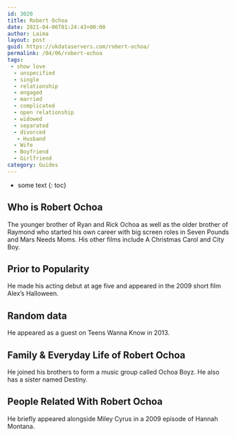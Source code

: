 ```yaml
---
id: 3020
title: Robert Ochoa
date: 2021-04-06T01:24:43+00:00
author: Laima
layout: post
guid: https://ukdataservers.com/robert-ochoa/
permalink: /04/06/robert-ochoa
tags:
 - show love
  - unspecified
  - single
  - relationship
  - engaged
  - married
  - complicated
  - open relationship
  - widowed
  - separated
  - divorced
   - Husband
  - Wife
  - Boyfriend
  - Girlfriend
category: Guides
---
```


* some text
{: toc}


## Who is Robert Ochoa
                  
                  
                  
The younger brother of Ryan and Rick Ochoa as well as the older brother of Raymond who started his own career with big screen roles in Seven Pounds and Mars Needs Moms. His other films include A Christmas Carol and City Boy.
                  
              
            
              
            
                
                
                
## Prior to Popularity
                  
                  
                  
He made his acting debut at age five and appeared in the 2009 short film Alex&#8217;s Halloween.
                  
              
            
              
            
                
                
                
## Random data
                  
                  
                  
He appeared as a guest on Teens Wanna Know in 2013.
                  
              
            
              
            
                
                
                
## Family & Everyday Life of Robert Ochoa
                  
                  
                  
He joined his brothers to form a music group called Ochoa Boyz. He also has a sister named Destiny.
                  
              
            
              
            
                
                
                
## People Related With Robert Ochoa
                  
                  
                  
He briefly appeared alongside Miley Cyrus in a 2009 episode of Hannah Montana.
                  
              
            
              
            
                
              
            
              
              
            
            
              
            
          
          
          